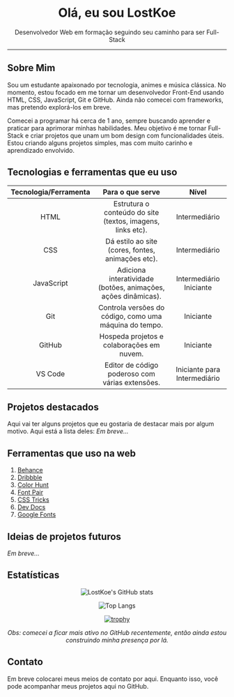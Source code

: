 <h1 align="center">Olá, eu sou LostKoe</h1>
<p align="center">Desenvolvedor Web em formação seguindo seu caminho para ser Full-Stack</p>

---

## Sobre Mim
Sou um estudante apaixonado por tecnologia, animes e música clássica. No momento, estou focado em me tornar um desenvolvedor Front-End usando HTML, CSS, JavaScript, Git e GitHub. Ainda não comecei com frameworks, mas pretendo explorá-los em breve.

Comecei a programar há cerca de 1 ano, sempre buscando aprender e praticar para aprimorar minhas habilidades. Meu objetivo é me tornar Full-Stack e criar projetos que unam um bom design com funcionalidades úteis. Estou criando alguns projetos simples, mas com muito carinho e aprendizado envolvido.

## Tecnologias e ferramentas que eu uso

| Tecnologia/Ferramenta | Para o que serve                                              | Nível                        |
| :-------------------: | :-----------------------------------------------------------: | :--------------------------: |
| HTML                  | Estrutura o conteúdo do site (textos, imagens, links etc).    | Intermediário                |
| CSS                   | Dá estilo ao site (cores, fontes, animações etc).             | Intermediário                |
| JavaScript            | Adiciona interatividade (botões, animações, ações dinâmicas). | Intermediário Iniciante      |
| Git                   | Controla versões do código, como uma máquina do tempo.        | Iniciante                    |
| GitHub                | Hospeda projetos e colaborações em nuvem.                     | Iniciante                    |
| VS Code               | Editor de código poderoso com várias extensões.               | Iniciante para Intermediário |

## Projetos destacados
Aqui vai ter alguns projetos que eu gostaria de destacar mais por algum motivo. Aqui está a lista deles:
*Em breve...*

## Ferramentas que uso na web
1. [Behance](https://www.behance.net/)
2. [Dribbble](https://dribbble.com/)
3. [Color Hunt](https://colorhunt.co/)
4. [Font Pair](https://fontpair.co/)
5. [CSS Tricks](https://css-tricks.com/)
6. [Dev Docs](https://devdocs.io/)
7. [Google Fonts](https://fonts.google.com/)

## Ideias de projetos futuros
*Em breve...*

## Estatísticas

<div align="center">

  ![LostKoe's GitHub stats](https://github-readme-stats.vercel.app/api?username=LostKoe&show_icons=true&theme=radical&count_private=true)

  ![Top Langs](https://github-readme-stats.vercel.app/api/top-langs/?username=LostKoe&layout=compact&theme=radical)

  [![trophy](https://github-profile-trophy.vercel.app/?username=LostKoe&theme=onedark)](https://github.com/ryo-ma/github-profile-trophy)

</div>
<p align="center"><em>Obs: comecei a ficar mais ativo no GitHub recentemente, então ainda estou construindo minha presença por lá.</em></p>

## Contato
Em breve colocarei meus meios de contato por aqui. Enquanto isso, você pode acompanhar meus projetos aqui no GitHub.
